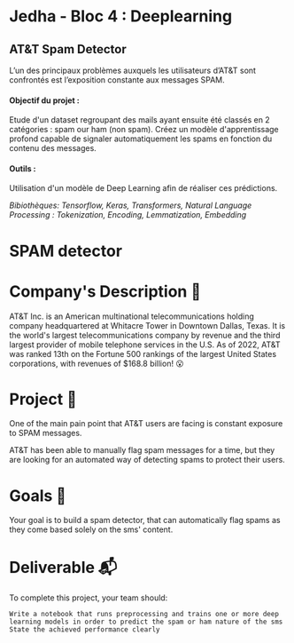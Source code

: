 # Jedha - Bloc 4 : Deeplearning


## AT&T Spam Detector

L’un des principaux problèmes auxquels les utilisateurs d’AT&T sont confrontés est l’exposition constante aux messages SPAM.

#### Objectif du projet : 

Etude d'un dataset regroupant des mails ayant ensuite été classés en 2 catégories : spam our ham (non spam).
Créez un modèle d'apprentissage profond capable de signaler automatiquement les spams en fonction du contenu des messages.

#### Outils : 

Utilisation d'un modèle de Deep Learning afin de réaliser ces prédictions.

_Bibiothèques: Tensorflow, Keras, Transformers, Natural Language Processing : Tokenization, Encoding, Lemmatization, Embedding_




# SPAM detector
# Company's Description 📇

AT&T Inc. is an American multinational telecommunications holding company headquartered at Whitacre Tower in Downtown Dallas, Texas. It is the world's largest telecommunications company by revenue and the third largest provider of mobile telephone services in the U.S. As of 2022, AT&T was ranked 13th on the Fortune 500 rankings of the largest United States corporations, with revenues of $168.8 billion! 😮

# Project 🚧

One of the main pain point that AT&T users are facing is constant exposure to SPAM messages.

AT&T has been able to manually flag spam messages for a time, but they are looking for an automated way of detecting spams to protect their users.

# Goals 🎯

Your goal is to build a spam detector, that can automatically flag spams as they come based solely on the sms' content.

# Deliverable 📬

To complete this project, your team should:

    Write a notebook that runs preprocessing and trains one or more deep learning models in order to predict the spam or ham nature of the sms
    State the achieved performance clearly


